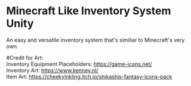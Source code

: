 # Minecraft Like Inventory System Unity
An easy and versatile inventory system that's similiar to Minecraft's very own.<br>

#Credit for Art:<br>
Inventory Equipment Placeholders: https://game-icons.net/<br>
Inventory Art: https://www.kenney.nl/<br>
Item Art: https://cheekyinkling.itch.io/shikashis-fantasy-icons-pack<br>
